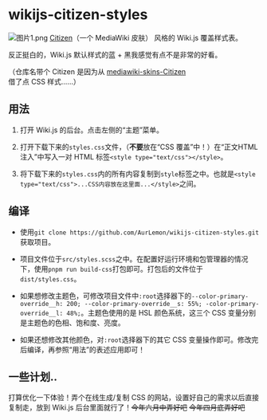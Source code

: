 # wikijs-citizen-styles
![图片1.png](https://s2.loli.net/2025/04/15/U19BySrJWaEFkzY.png)
[Citizen](https://github.com/StarCitizenTools/mediawiki-skins-Citizen/)（一个 MediaWiki 皮肤） 风格的 Wiki.js 覆盖样式表。

反正挺白的，Wiki.js 默认样式的蓝 + 黑我感觉有点不是非常的好看。

（仓库名带个 Citizen 是因为从 [mediawiki-skins-Citizen](https://github.com/StarCitizenTools/mediawiki-skins-Citizen/) 借了点 CSS 样式……）

## 用法
1. 打开 Wiki.js 的后台。点击左侧的“主题”菜单。

2. 打开下载下来的`styles.css`文件，（**不要**放在“CSS 覆盖”中！）在“正文HTML注入”中写入一对 HTML 标签`<style type="text/css"></style>`。

3. 将下载下来的`styles.css`内的所有内容复制到`style`标签之中。也就是`<style type="text/css">...CSS内容放在这里面...</style>`之间。

## 编译
* 使用`git clone https://github.com/AurLemon/wikijs-citizen-styles.git`获取项目。

* 项目文件位于`src/styles.scss`之中。在配置好运行环境和包管理器的情况下，使用```pnpm run build-css```打包即可。打包后的文件位于`dist/styles.css`。

* 如果想修改主题色，可修改项目文件中`:root`选择器下的`--color-primary-override__h: 200; --color-primary-override__s: 55%; -color-primary-override__l: 48%;`。主题色使用的是 HSL 颜色系统，这三个 CSS 变量分别是主题色的色相、饱和度、亮度。

* 如果还想修改其他颜色，对`:root`选择器下的其它 CSS 变量操作即可。修改完后编译，再参照“用法”的表述应用即可！

## 一些计划..
打算优化一下体验！弄个在线生成/复制 CSS 的网站，设置好自己的需求以后直接复制走，放到 Wiki.js 后台里面就行了！~~今年六月中弄好吧~~ ~~今年四月底弄好吧~~
